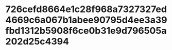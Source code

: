 # 726cefd8664e1c28f968a7327327ed4669c6a067b1abee90795d4ee3a39fbd1312b5908f6ce0b31e9d796505a202d25c4394